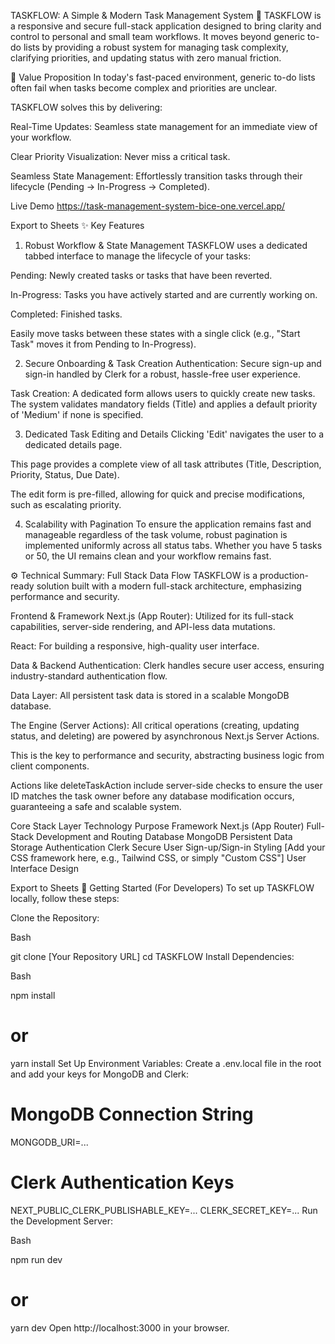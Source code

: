 TASKFLOW: A Simple & Modern Task Management System 🚀
TASKFLOW is a responsive and secure full-stack application designed to bring clarity and control to personal and small team workflows. It moves beyond generic to-do lists by providing a robust system for managing task complexity, clarifying priorities, and updating status with zero manual friction.

🌟 Value Proposition
In today's fast-paced environment, generic to-do lists often fail when tasks become complex and priorities are unclear.

TASKFLOW solves this by delivering:

Real-Time Updates: Seamless state management for an immediate view of your workflow.

Clear Priority Visualization: Never miss a critical task.

Seamless State Management: Effortlessly transition tasks through their lifecycle (Pending → In-Progress → Completed).

Live Demo
https://task-management-system-bice-one.vercel.app/

Export to Sheets
✨ Key Features
1. Robust Workflow & State Management
TASKFLOW uses a dedicated tabbed interface to manage the lifecycle of your tasks:

Pending: Newly created tasks or tasks that have been reverted.

In-Progress: Tasks you have actively started and are currently working on.

Completed: Finished tasks.

Easily move tasks between these states with a single click (e.g., "Start Task" moves it from Pending to In-Progress).

2. Secure Onboarding & Task Creation
Authentication: Secure sign-up and sign-in handled by Clerk for a robust, hassle-free user experience.

Task Creation: A dedicated form allows users to quickly create new tasks. The system validates mandatory fields (Title) and applies a default priority of 'Medium' if none is specified.

3. Dedicated Task Editing and Details
Clicking 'Edit' navigates the user to a dedicated details page.

This page provides a complete view of all task attributes (Title, Description, Priority, Status, Due Date).

The edit form is pre-filled, allowing for quick and precise modifications, such as escalating priority.

4. Scalability with Pagination
To ensure the application remains fast and manageable regardless of the task volume, robust pagination is implemented uniformly across all status tabs. Whether you have 5 tasks or 50, the UI remains clean and your workflow remains fast.

⚙️ Technical Summary: Full Stack Data Flow
TASKFLOW is a production-ready solution built with a modern full-stack architecture, emphasizing performance and security.

Frontend & Framework
Next.js (App Router): Utilized for its full-stack capabilities, server-side rendering, and API-less data mutations.

React: For building a responsive, high-quality user interface.

Data & Backend
Authentication: Clerk handles secure user access, ensuring industry-standard authentication flow.

Data Layer: All persistent task data is stored in a scalable MongoDB database.

The Engine (Server Actions): All critical operations (creating, updating status, and deleting) are powered by asynchronous Next.js Server Actions.

This is the key to performance and security, abstracting business logic from client components.

Actions like deleteTaskAction include server-side checks to ensure the user ID matches the task owner before any database modification occurs, guaranteeing a safe and scalable system.

Core Stack
Layer	Technology	Purpose
Framework	Next.js (App Router)	Full-Stack Development and Routing
Database	MongoDB	Persistent Data Storage
Authentication	Clerk	Secure User Sign-up/Sign-in
Styling	[Add your CSS framework here, e.g., Tailwind CSS, or simply "Custom CSS"]	User Interface Design

Export to Sheets
🚀 Getting Started (For Developers)
To set up TASKFLOW locally, follow these steps:

Clone the Repository:

Bash

git clone [Your Repository URL]
cd TASKFLOW
Install Dependencies:

Bash

npm install
# or
yarn install
Set Up Environment Variables:
Create a .env.local file in the root and add your keys for MongoDB and Clerk:

# MongoDB Connection String
MONGODB_URI=...

# Clerk Authentication Keys
NEXT_PUBLIC_CLERK_PUBLISHABLE_KEY=...
CLERK_SECRET_KEY=...
Run the Development Server:

Bash

npm run dev
# or
yarn dev
Open http://localhost:3000 in your browser.
